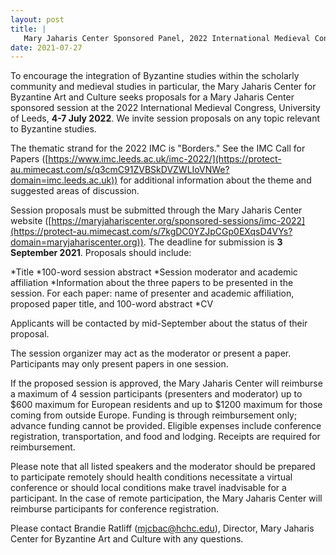 ```yaml
---
layout: post
title: |
   Mary Jaharis Center Sponsored Panel, 2022 International Medieval Congress
date: 2021-07-27
---
```


To encourage the integration of Byzantine studies within the scholarly
community and medieval studies in particular, the Mary Jaharis Center
for Byzantine Art and Culture seeks proposals for a Mary Jaharis Center
sponsored session at the 2022 International Medieval Congress,
University of Leeds, **4-7 July 2022**. We invite session proposals on
any topic relevant to Byzantine studies.

The thematic strand
for the 2022 IMC is "Borders." See the IMC Call for Papers
([https://www.imc.leeds.ac.uk/imc-2022/](https://protect-au.mimecast.com/s/q3cmC91ZVBSkDVZWLIoVNWe?domain=imc.leeds.ac.uk)) for
additional information about the theme and suggested areas of
discussion.

Session proposals must be submitted through the
Mary Jaharis Center website
([https://maryjahariscenter.org/sponsored-sessions/imc-2022](https://protect-au.mimecast.com/s/7kgDC0YZJpCGp0EXqsD4VYs?domain=maryjahariscenter.org)). The
deadline for submission is **3** **September 2021**. Proposals should
include:

*Title
*100-word session
abstract
*Session moderator and academic
affiliation
*Information about the three papers to be presented in
the session. For each paper: name of presenter and academic affiliation,
proposed paper title, and 100-word
abstract
*CV

Applicants will be contacted by
mid-September about the status of their proposal.

The session
organizer may act as the moderator or present a paper. Participants may
only present papers in one session.

If the proposed session
is approved, the Mary Jaharis Center will reimburse a maximum of 4
session participants (presenters and moderator) up to $600 maximum for
European residents and up to $1200 maximum for those coming from
outside Europe. Funding is through reimbursement only; advance funding
cannot be provided. Eligible expenses include conference registration,
transportation, and food and lodging. Receipts are required for
reimbursement.

Please note that all listed speakers and the
moderator should be prepared to participate remotely should health
conditions necessitate a virtual conference or should local conditions
make travel inadvisable for a participant. In the case of remote
participation, the Mary Jaharis Center will reimburse participants for
conference registration.

Please contact Brandie Ratliff
([mjcbac@hchc.edu](mailto:mjcbac@hchc.edu)),
Director, Mary Jaharis Center for Byzantine Art and Culture with any
questions.

